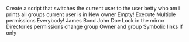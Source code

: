 Create a script that switches the current user to the user betty
who am i
prints all groups current user is in
 New owner
 Empty!
 Execute
Multiple permissions
Everybody!
James Bond
John Doe
Look in the mirror
Directories
permissions
change group
Owner and group
Symbolic links
If only

